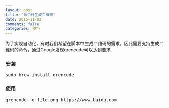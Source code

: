 ```yaml
---
layout: post
title: "命令行生成二维码"
date: 2015-11-03
comments: false
categories: 技巧
---
```


为了实现自动化，有时我们希望在脚本中生成二维码的需求，因此需要支持生成二维码的命令，通过Google发现qrencode可以达到要求.

### 安装
<pre>
sudo brew install qrencode
</pre>

### 使用
<pre>
qrencode -o file.png https://www.baidu.com
</pre>